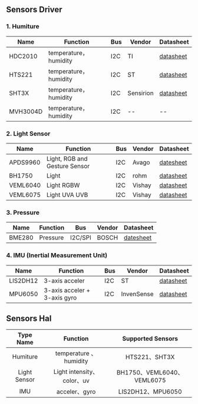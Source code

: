
## Sensors Driver

### 1. Humiture

|Name|Function| Bus |Vendor|Datasheet|
|--|--|--|--|--|
|HDC2010 |temperature，humidity|I2C|TI|[datasheet](https://www.ti.com/lit/gpn/hdc2010)|
|HTS221 |temperature，humidity|I2C|ST|[datasheet](https://www.st.com/resource/en/datasheet/hts221.pdf)|
|SHT3X |temperature，humidity|I2C|Sensirion|[datasheet](https://www.mouser.com/datasheet/2/682/Sensirion_Humidity_Sensors_SHT3x_Datasheet_digital-971521.pdf)|
|MVH3004D |temperature，humidity|I2C|--|--|

### 2. Light Sensor

|Name|Function| Bus |Vendor|Datasheet|
|--|--|--|--|--|
|APDS9960|Light, RGB and Gesture Sensor|I2C|Avago|[datesheet](https://cdn.sparkfun.com/assets/learn_tutorials/3/2/1/Avago-APDS-9960-datasheet.pdf)|
|BH1750|Light|I2C|rohm|[datasheet](https://www.mouser.com/datasheet/2/348/bh1750fvi-e-186247.pdf)|
|VEML6040|Light RGBW|I2C|Vishay|[datasheet](https://www.vishay.com/docs/84276/veml6040.pdf)|
|VEML6075|Light UVA UVB|I2C|Vishay|[datasheet](https://cdn.sparkfun.com/assets/3/c/3/2/f/veml6075.pdf)|

### 3. Pressure

|Name|Function| Bus |Vendor|Datasheet|
|--|--|--|--|--|
|BME280| Pressure |I2C/SPI | BOSCH|[datesheet](https://www.bosch-sensortec.com/media/boschsensortec/downloads/product_flyer/bst-bme280-fl000.pdf) |

### 4. IMU (Inertial Measurement Unit)

|Name|Function| Bus |Vendor|Datasheet|
|--|--|--|--|--|
|LIS2DH12 |3-axis acceler | I2C |ST|[datasheet](https://www.st.com/resource/en/datasheet/lis2dh12.pdf)|
|MPU6050 |3-axis acceler + 3-axis gyro | I2C|InvenSense|[datasheet](https://invensense.tdk.com/wp-content/uploads/2015/02/MPU-6000-Datasheet1.pdf)|

## Sensors Hal

|  Type Name   |          Function          |     Supported Sensors      |
| :----------: | :------------------------: | :------------------------: |
|   Humiture   |   temperature 、humidity   |       HTS221、SHT3X        |
| Light Sensor | Light intensity、color、uv | BH1750、VEML6040、VEML6075 |
|     IMU      |       acceler、gyro        |     LIS2DH12、MPU6050      |
